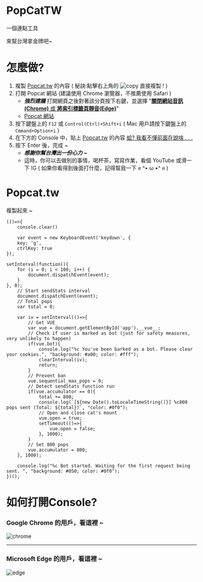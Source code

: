 # PopCatTW

一個連點工具

來幫台灣拿金牌吧~


# 怎麼做?
1. 複製 [Popcat.tw](#Popcattw-1) 的內容  ( 秘訣:點擊右上角的 ![copy](https://cdn.discordapp.com/attachments/805273033438134332/876873423769452645/Screenshot_2021-08-17_010044.png) 直接複製 ! )
2. 打開 Popcat 網站  (建議使用 Chrome 瀏覽器，不推薦使用 Safari )
    * **_強烈建議_**  打開網頁之後對著該分頁按下右鍵，並選擇 "[**關閉網站音訊(Chrome)** 或 **將索引標籤頁靜音(Edge)**](https://www.kocpc.com.tw/archives/197335 "如何快速讓電腦上的四大瀏覽器分頁靜音？ |  電腦王阿達")"
    * [Popcat 網站](https://popcat.click)
3. 按下鍵盤上的 `F12` 或 `Control(Ctrl)+Shift+i`  ( Mac 用戶請按下鍵盤上的 `Cmmand+Option+i` )
4. 在下方的 Console 中，貼上 [Popcat.tw](#Popcattw-1) 的內容 [蛤? 我看不懂前面在說啥 . . .](#如何打開Console "如何打開 Console ?")
6. 按下 Enter 後，完成 ~
    * **_感謝你幫台灣出一份心力 \~_**
    * 這時，你可以去做別的事情，喝杯茶，寫寫作業，看個 YouTube 或滑一下 IG <!-- 如果都不想，打個手槍也行 --> ( 如果你看得到後面打什麼，記得幫我一下 <!-- 加 Discord 拜託 https://discord.gg/NzeAnxuRJn --> ฅ ^• ω •^ ฅ )


# Popcat.tw
複製起來 ~
```
(()=>{    
    console.clear()

    var event = new KeyboardEvent('keydown', {
	key: 'g',
	ctrlKey: true
});

setInterval(function(){
	for (i = 0; i < 100; i++) {
		document.dispatchEvent(event);
	}
}, 0);
    // Start sendStats interval
    document.dispatchEvent(event);
    // Total pops
    var total = 0;

    var iv = setInterval(()=>{
        // Get VUE
        var vue = document.getElementById('app').__vue__;
        // Check if user is marked as bot (just for safety measures, very unlikely to happen)
        if(vue.bot){
            console.log("%c You've been barked as a bot. Please clear your cookies.", "background: #a00; color: #fff");
            clearInterval(iv);
            return;
        }
        // Prevent ban
        vue.sequential_max_pops = 0;
        // Detect sendStats function run
        if(vue.accumulator == 0){
            total += 800;
            console.log(`[${new Date().toLocaleTimeString()}] %c800 pops sent (Total: ${total})`, "color: #0f0");
			// Open and close cat's mount
            vue.open = true;
            setTimeout(()=>{
                vue.open = false;
            }, 1000);
        }
        // Set 800 pops
        vue.accumulator = 800;
    }, 1000);

    console.log("%c Bot started. Waiting for the first request being sent. ", "background: #050; color: #0f0");
})();
```


# 如何打開Console?
### Google Chrome 的用戶，看這裡 ~
![chrome](https://cdn.discordapp.com/attachments/805273033438134332/876897558650306590/Chrome.png)

-------------------------------------------------------------------------------------------------------------------------------------------------------------------------------

### Microsoft Edge 的用戶，看這裡 ~
![edge](https://cdn.discordapp.com/attachments/805273033438134332/876897555412303922/Edge.png)

